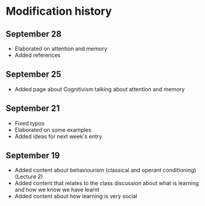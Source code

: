 # Modification history
## September 28
- Elaborated on attention and memory
- Added references
## September 25
- Added page about Cognitivism talking about attention and memory
## September 21
- Fixed typos
- Elaborated on some examples
- Added ideas for next week's entry
## September 19
- Added content about behaviourism (classical and operant conditioning) (Lecture 2)
- Added content that relates to the class discussion about what is learning and how we know we have learnt
- Added content about how learning is very social
